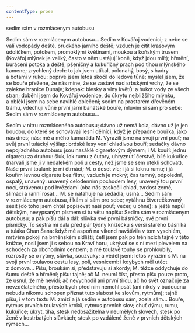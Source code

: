 ```yaml
---
contentType: prose
---
```


<section>

sedim sám v rozmlácenym autobusu

Sedim sám v rozmlácenym autobusu… Sedím v Kovářoj vodenici; z nebe se valí vodopády deště, prudkého jarního deště; vzduch je cítit krasovým údolíčkem, potokem, promoklými květinami, moukou a koňským trusem (Kovářoj mlýnek je veliký, často v něm ustájují koně, když jdou mlít); hřmění, burácení potoka a deště, pšeničný a kukuřičný prach pod tíhou mlýnského kamene; zrychlený dech: to jak jsem utíkal, polonahý, bosý, s hadry a botami v rukou: poprvé jsem letos skočil do ledové tůně; myslel jsem, že se bouře přežene, že nás mine, že se zastaví nad srbskými vrchy, že se zalekne hranice Dunaje; kdepak: blesky a vlny květů: a hukot vody ze všech stran; doběhl jsem do Kovářoj vodenice, do úkrytu nejbližšího mlýnku, a oblékl jsem na sebe navlhlé oblečení; sedím na prastarém dřevěném trámu, vdechuji vůně první jarní banátské bouře, mluvím si sám pro sebe: Sedim sám v rozmlácenym autobusu…

Sedím v nitru rozmláceného autobusu; dávno už nemá kola, dávno už je jen boudou, do které se schovávají lesní dělníci, když je přepadne bouřka, jako nás dnes; nás: mě a mého kamaráda M. Vyrazili jsme na svoji první pouť; na svůj první tulácký výšlap: brdské lesy voní chladivou bouří; sedačky dávno nepojízdného autobusu jsou nasáklé cigaretovým dýmem; i M. kouří: jednu cigaretu za druhou: šluk, lok rumu z čutory, uhryznutí čerstvé, bílé kukuřice (narvali jsme ji v nedalekém poli u cesty, než jsme se sem utekli schovat). Naše první toulání: je mi čtrnáct; M. o deset víc; i já si loknu rumu; i já kouřím levnou cigaretu bez filtru; vzduch je mokrý; čas temný, odpolední, ospalý, unavený: unavený celodenním pochodem lesy, unavený tou první nocí, strávenou pod hvězdami (oba nás zaskočil chlad, tvrdost země, slimáci a ranní rosa)… M. se natahuje na sedadla; usíná… Sedim sám v rozmlácenym autobusu, říkám si sám pro sebe; vytáhnu čtverečkovaný sešit (do toho jsem chtěl popisovat naši pouť; večer, u ohně): a ještě napůl dětským, nevypsaným písmem si tu větu napíšu: Sedim sám v rozmlácenym autobusu; a pak píšu dál a dál: slůvka své první básničky, své první písničky. To sestra mi dala před pár týdny knížečku s verši starého básníka a tuláka Chan Šana: když mě aspoň na víkend navštívila v tom vyschlém, mrtvém pokoji na brněnském sídlišti; četl jsem pak po trénincích tajně v této knížce, nosil jsem ji s sebou na Kraví horu, ukrýval se s ní mezi plevelem na schodech za obchodním centrem; a mé toulavé touhy se prohloubily, rozrostly se o rytmy, slůvka, souzvuky; a věděl jsem: letos vyrazím s M. na svoji první toulavou cestu lesy, poli, vesnicemi: i kdybych měl utéct z domova… Píšu, broukám si, představuju si akordy; M. těžce oddychuje do šumu deště a hřmění; píšu: tajně; ač M. neumí číst, přesto píšu pouze proto, že usnul, že mě nevidí; ač nevychodil ani první třídu, ač ho svět označuje za nevzdělatelného, přesto bych před ním nemohl psát (ani nikdy v budoucnu nebudu nikomu schopen přiznat tuto slabost ke slovům, rytmům); tajně píšu, i v tom textu M. zmizí a já sedím v autobusu sám, zcela sám… Bouře, rytmus prvních toulavých kroků, rytmus prvních slov; chuť dýmu, rumu, kukuřice; úkryt, tíha, stesk nedosažitelna v neumělých slovech, stesk po ženě v kostrbatých slůvkách; stesk po vzdálené ženě v prvních dětských rýmech…

</section>
